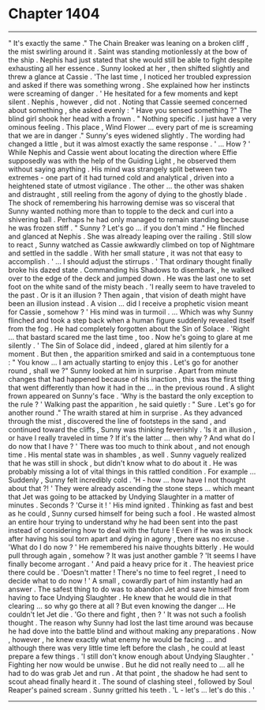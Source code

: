 
# Chapter 1404


---

" It's exactly the same ."
The Chain Breaker was leaning on a broken cliff , the mist swirling around it . Saint was standing motionlessly at the bow of the ship . Nephis had just stated that she would still be able to fight despite exhausting all her essence .
Sunny looked at her , then shifted slightly and threw a glance at Cassie .
'The last time , I noticed her troubled expression and asked if there was something wrong . She explained how her instincts were screaming of danger . '
He hesitated for a few moments and kept silent .
Nephis , however , did not . Noting that Cassie seemed concerned about something , she asked evenly :
" Have you sensed something ?"
The blind girl shook her head with a frown .
" Nothing specific . I just have a very ominous feeling . This place , Wind Flower ... every part of me is screaming that we are in danger ."
Sunny's eyes widened slightly .
The wording had changed a little , but it was almost exactly the same response .
' ... How ? '
While Nephis and Cassie went about locating the direction where Effie supposedly was with the help of the Guiding Light , he observed them without saying anything . His mind was strangely split between two extremes - one part of it had turned cold and analytical , driven into a heightened state of utmost vigilance .
The other ... the other was shaken and distraught , still reeling from the agony of dying to the ghostly blade . The shock of remembering his harrowing demise was so visceral that Sunny wanted nothing more than to topple to the deck and curl into a shivering ball .
Perhaps he had only managed to remain standing because he was frozen stiff .
" Sunny ? Let's go ... if you don't mind ."
He flinched and glanced at Nephis .
She was already leaping over the railing . Still slow to react , Sunny watched as Cassie awkwardly climbed on top of Nightmare and settled in the saddle . With her small stature , it was not that easy to accomplish .
' ... I should adjust the stirrups . '
That ordinary thought finally broke his dazed state . Commanding his Shadows to disembark , he walked over to the edge of the deck and jumped down .
He was the last one to set foot on the white sand of the misty beach .
'I really seem to have traveled to the past . Or is it an illusion ? Then again , that vision of death might have been an illusion instead . A vision ... did I receive a prophetic vision meant for Cassie , somehow ? '
His mind was in turmoil .
... Which was why Sunny flinched and took a step back when a human figure suddenly revealed itself from the fog . He had completely forgotten about the Sin of Solace .
'Right ... that bastard scared me the last time , too . Now he's going to glare at me silently . '
The Sin of Solace did , indeed , glared at him silently for a moment .
But then , the apparition smirked and said in a contemptuous tone :
" You know ... I am actually starting to enjoy this . Let's go for another round , shall we ?"
Sunny looked at him in surprise . Apart from minute changes that had happened because of his inaction , this was the first thing that went differently than how it had in the ... in the previous round .
A slight frown appeared on Sunny's face .
'Why is the bastard the only exception to the rule ? '
Walking past the apparition , he said quietly :
" Sure . Let's go for another round ."
The wraith stared at him in surprise .
As they advanced through the mist , discovered the line of footsteps in the sand , and continued toward the cliffs , Sunny was thinking feverishly .
'Is it an illusion , or have I really traveled in time ? If it's the latter ... then why ? And what do I do now that I have ? '
There was too much to think about , and not enough time . His mental state was in shambles , as well . Sunny vaguely realized that he was still in shock , but didn't know what to do about it . He was probably missing a lot of vital things in this rattled condition .
For example ...
Suddenly , Sunny felt incredibly cold .
'H - how ... how have I not thought about that ?! '
They were already ascending the stone steps ... which meant that Jet was going to be attacked by Undying Slaughter in a matter of minutes . Seconds ?
'Curse it ! '
His mind ignited .
Thinking as fast and best as he could , Sunny cursed himself for being such a fool . He wasted almost an entire hour trying to understand why he had been sent into the past instead of considering how to deal with the future !
Even if he was in shock after having his soul torn apart and dying in agony , there was no excuse .
'What do I do now ? '
He remembered his naive thoughts bitterly . He would pull through again , somehow ? It was just another gamble ?
'It seems I have finally become arrogant . '
And paid a heavy price for it . The heaviest price there could be .
'Doesn't matter ! There's no time to feel regret , I need to decide what to do now ! '
A small , cowardly part of him instantly had an answer . The safest thing to do was to abandon Jet and save himself from having to face Undying Slaughter . He knew that he would die in that clearing ... so why go there at all ?
But even knowing the danger ...
He couldn't let Jet die .
'Go there and fight , then ? '
It was not such a foolish thought . The reason why Sunny had lost the last time around was because he had dove into the battle blind and without making any preparations . Now , however , he knew exactly what enemy he would be facing ... and although there was very little time left before the clash , he could at least prepare a few things .
'I still don't know enough about Undying Slaughter . '
Fighting her now would be unwise . But he did not really need to ... all he had to do was grab Jet and run .
At that point , the shadow he had sent to scout ahead finally heard it . The sound of clashing steel , followed by Soul Reaper's pained scream .
Sunny gritted his teeth .
'L - let's ... let's do this . '

---

